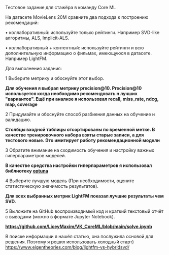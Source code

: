 Тестовое задание для стажёра в команду Core ML

На датасете MovieLens 20M сравните два подхода к построению рекомендаций:

• коллаборативный: используйте только рейтинги. Например SVD-like алгоритмы, ALS, Implicit-ALS.

• коллаборативный + контентный: используйте рейтинги и всю дополнительную информацию о фильмах, имеющуюся в датасете. Например LightFM.

Для выполнения задания:

1    Выберите метрику и обоснуйте этот выбор.

**Для обучения я выбрал метрику precision@10. Precision@10 используется когда необходимо рекомендовать n лучших "вариантов". Ещё при анализе я использовал recall, miss_rate, ndcg, map, coverage**

2    Придумайте и обоснуйте способ разбиения данных на обучение и валидацию.

**Столбцы входной таблицы отсортированы по временной метке. В качестве тренировочного набора взяты старые записи, а для тестового новые. Это имитирует работу рекомендационной модели**

3    Обратите внимание на сходимость обучения и настройку важных гиперпараметров моделей.

**В качестве средства настройки гиперпараметров я использовал библиотеку [optuna](https://optuna.org/)**

4    Выберите лучшую модель (При необходимости, оцените статистическую значимость результатов).

**Для всех выбранных метрик LightFM показал лучшие результаты чем SVD.**

5    Выложите на GitHub воспроизводимый код и краткий текстовый отчёт с выводами (можно в формате Jupyter Notebook).

**https://github.com/LiceyMaxim/VK_CoreML/blob/main/solve.ipynb**


В поиске информации я нашёл статью, она послужила основой для решения. Поэтому я решил использовать холодный старт)
https://www.eigentheories.com/blog/lightfm-vs-hybridsvd/
